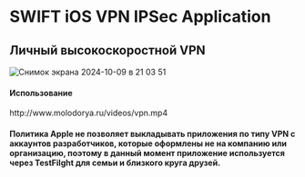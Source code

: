 <h1>SWIFT iOS VPN IPSec Application</h1>

<h2>Личный высокоскоростной VPN</h2>



![Снимок экрана 2024-10-09 в 21 03 51](https://github.com/user-attachments/assets/52214bcc-6ff9-45a4-bd5e-210650255b35)






<h4>Использование</h4>
http://www.molodorya.ru/videos/vpn.mp4 







<h4>Политика Apple не позволяет выкладывать приложения по типу VPN с аккаунтов разработчиков, которые оформлены не на компанию или организацию, поэтому в данный момент приложение используется через TestFilght для семьи и близкого круга друзей.</h4>
